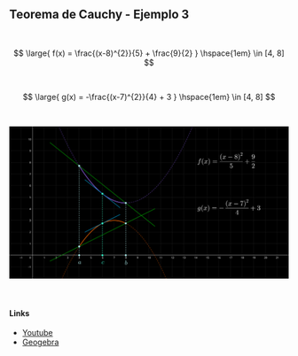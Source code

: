 ## Teorema de Cauchy - Ejemplo 3

<br>

$$
    \large{
        f(x) = \frac{(x-8)^{2}}{5} + \frac{9}{2}
    }
    \hspace{1em}
    \in [4, 8]
$$

<br>

$$
    \large{
        g(x) = -\frac{(x-7)^{2}}{4} + 3
    }
    \hspace{1em}
    \in [4, 8]
$$

<br>

![Teorema de Cauchy ejemplo 3](Teorema-de-Cauchy-ej-3.svg)

<br>

#### Links

- [Youtube](https://www.youtube.com/watch?v=Lb9nFiYri6o)
- [Geogebra](https://www.geogebra.org/calculator/wxzwaeuz)